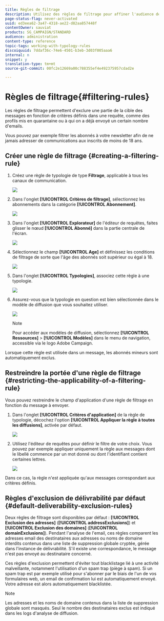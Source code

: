 ```yaml
---
title: Règles de filtrage
description: Utilisez des règles de filtrage pour affiner l'audience des messages.
page-status-flag: never-activated
uuid: ed3eea62-3a47-4318-ae22-d82aa857448f
contentOwner: sauviat
products: SG_CAMPAIGN/STANDARD
audience: administration
content-type: reference
topic-tags: working-with-typology-rules
discoiquuid: 7ddaf36c-74e6-4501-b3eb-3d03f005aaa6
internal: n
snippet: y
translation-type: tm+mt
source-git-commit: 00fc2e12669a00c788355ef4e492375957cdad2e

---
```



# Règles de filtrage{#filtering-rules}

Les règles de filtrage permettent d'exclure une partie de la cible des messages en fonction de critères définis dans une requête, comme des profils mis en quarantaine ou à qui on a déjà envoyé un certain nombre d'emails.

Vous pouvez par exemple filtrer les abonnés à votre newsletter afin de ne jamais adresser de communications aux inscrits de moins de 18 ans.

## Créer une règle de filtrage   {#creating-a-filtering-rule}

1. Créez une règle de typologie de type **Filtrage**, applicable à tous les canaux de communication.

   ![](assets/typology_create-rule.png)

1. Dans l'onglet **[!UICONTROL Critères de filtrage]**, sélectionnez les abonnements dans la catégorie **[!UICONTROL Abonnement]**.

   ![](assets/typology_create-rule-subscription.png)

1. Dans l'onglet **[!UICONTROL Explorateur]** de l'éditeur de requêtes, faites glisser le nœud **[!UICONTROL Abonné]** dans la partie centrale de l'écran.

   ![](assets/typology_create-rule-subscriber.png)

1. Sélectionnez le champ **[!UICONTROL Age]** et définissez les conditions de filtrage de sorte que l'âge des abonnés soit supérieur ou égal à 18.

   ![](assets/typology_create-rule-age.png)

1. Dans l'onglet **[!UICONTROL Typologies]**, associez cette règle à une typologie.

   ![](assets/typology_create-rule-typology.png)

1. Assurez-vous que la typologie en question est bien sélectionnée dans le modèle de diffusion que vous souhaitez utiliser.

   ![](assets/typology_template.png)

   >[!NOTE]
   >
   >Pour accéder aux modèles de diffusion, sélectionnez **[!UICONTROL Ressources]** &gt; **[!UICONTROL Modèles]** dans le menu de navigation, accessible via le logo Adobe Campaign.

Lorsque cette règle est utilisée dans un message, les abonnés mineurs sont automatiquement exclus.

## Restreindre la portée d'une règle de filtrage   {#restricting-the-applicability-of-a-filtering-rule}

Vous pouvez restreindre le champ d'application d'une règle de filtrage en fonction du message à envoyer.

1. Dans l'onglet **[!UICONTROL Critères d'application]** de la règle de typologie, décochez l'option **[!UICONTROL Appliquer la règle à toutes les diffusions]**, activée par défaut.

   ![](assets/typology_limit.png)

1. Utilisez l'éditeur de requêtes pour définir le filtre de votre choix. Vous pouvez par exemple appliquer uniquement la règle aux messages dont le libellé commence par un mot donné ou dont l'identifiant contient certaines lettres.

   ![](assets/typology_limit-rule.png)

Dans ce cas, la règle n'est appliquée qu'aux messages correspondant aux critères définis.

## Règles d'exclusion de délivrabilité par défaut   {#default-deliverability-exclusion-rules}

Deux règles de filtrage sont disponibles par défaut : **[!UICONTROL Exclusion des adresses]** (**[!UICONTROL addressExclusions]**) et **[!UICONTROL Exclusion des domaines]** (**[!UICONTROL domainExclusions]**). Pendant l'analyse de l'email, ces règles comparent les adresses email des destinataires aux adresses ou noms de domaine interdits contenus dans une liste de suppression globale cryptée, gérée dans l'instance de délivrabilité. S'il existe une correspondance, le message n'est pas envoyé au destinataire concerné.

Ces règles d'exclusion permettent d'éviter tout blacklistage lié à une activité malveillante, notamment l'utilisation d'un spam trap (piège à spam). Si un spam trap est par exemple utilisé pour s'abonner par le biais de l'un de vos formulaires web, un email de confirmation lui est automatiquement envoyé. Votre adresse est alors automatiquement blacklistée.

>[!NOTE]
>
>Les adresses et les noms de domaine contenus dans la liste de suppression globale sont masqués. Seul le nombre des destinataires exclus est indiqué dans les logs d'analyse de diffusion.

